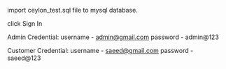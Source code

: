 
import ceylon_test.sql file to mysql database. 

click Sign In 

Admin Credential:
username - admin@gmail.com
password - admin@123

Customer Credential: 
username - saeed@gmail.com 
password - saeed@123


